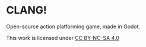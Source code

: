 # CLANG!
Open-source action platforming game, made in Godot.

This work is licensed under [CC BY-NC-SA 4.0](https://creativecommons.org/licenses/by-nc-sa/4.0/?ref=chooser-v1)
